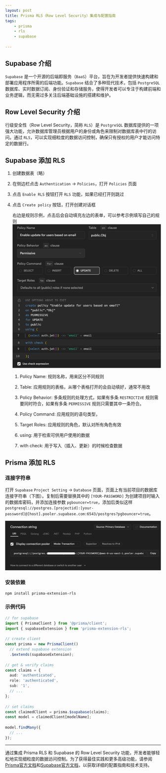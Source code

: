 ```yaml
---
layout: post
title: Prisma RLS（Row Level Security）集成与配置指南
tags:
    - prisma
    - rls
    - supabase

---
```


## Supabase 介绍

`Supabase` 是一个开源的后端即服务（`BaaS`）平台，旨在为开发者提供快速构建和部署应用程序所需的后端功能。`Supabase` 结合了多种现代技术，包括 `PostgreSQL` 数据库、实时数据订阅、身份验证和存储服务，使得开发者可以专注于构建前端和业务逻辑，而无需过多关注后端基础设施的搭建和维护。

## Row Level Security 介绍

行级安全性（Row Level Security，简称 `RLS`）是 `PostgreSQL` 数据库提供的一项强大功能，允许数据库管理员根据用户的身份或角色来限制对数据库表中行的访问。通过 `RLS`，可以实现细粒度的数据访问控制，确保只有授权的用户才能访问特定的数据行。

## Supabase 添加 RLS

1. 创建数据表（略）

2. 在侧边栏点击 `Authentication` -> `Policies`，打开 `Policies` 页面

3. 点击 `Enable RLS` 按钮打开 `RLS` 功能，如果已经打开则跳过

4. 点击 `Create policy` 按钮，打开创建对话框
   
   右边是规则示例，点击后会自动填充左边的表单，可以参考示例填写自己的规则
   ![supabase create rls](supabase_create_rls.png)
   
   1. Policy Name: 规则名称，用来区分不同规则
   
   2. Table: 应用规则的表格，从哪个表格打开的会自动填好，通常不用改
   
   3. Policy Behavior: 多条规则的处理方式，如果有多条 `RESTRICTIVE` 规则需要同时符合，如果有多条 `PERMISSIVE` 规则只需要其中一条符合。
   
   4. Policy Command: 应用规则的语句类型，
   
   5. Target Roles: 应用规则的角色，默认对所有角色有效
   
   6. using: 用于检索可供用户使用的数据
   
   7. with check: 用于写入（插入、更新）的时候检查数据

## Prisma 添加 RLS

### 连接字符串

打开 `Supabase` `Project Setting` -> `Database` 页面，页面上有当前项目的数据库连接字符串（下图）。复制后需要替换其中的 `[YOUR-PASSWORD]` 为创建项目时输入的数据库密码，并添加连接参数 `pgbouncer=true`，添加后类似这样 `postgresql://postgres.[projectid]:[your-password]@[host].pooler.supabase.com:6543/postgres?pgbouncer=true`。

![supabase connection string.png](supabase_connection_string.png)

### 安装依赖

```shell
npm install prisma-extension-rls
```

### 示例代码

```typescript
// for supabase
import { PrismaClient } from '@prisma/client';
import { supabaseExtension } from 'prisma-extension-rls';

// create client
const prisma = new PrismaClient()
  // extend supabase extension
  .$extends(supabaseExtension);

// get & verify claims
const claims = {
  aud: 'authenticated',
  role: 'authenticated',
  sub: '1',
  // ...
};

// set claims
const claimedClient = prisma.$supabase(claims);
const model = claimedClient[modelName];

model.findMany({
  // ...
});
```

----

通过集成 Prisma RLS 和 Supabase 的 Row Level Security 功能，开发者能够轻松地实现细粒度的数据访问控制。为了获得最佳实践和更多高级功能，请参阅[Prisma官方文档](https://www.prisma.io/docs)和[Supabase官方文档](https://supabase.io/docs)，以获取详细的配置指南和技术支持。
